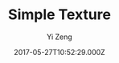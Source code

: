 ---
title: Simple Texture
github: https://github.com/yizeng/jekyll-theme-simple-texture
demo: https://yizeng.github.io/jekyll-theme-simple-texture/
author: Yi Zeng
ssg:
  - Jekyll
cms:
  - Markdown
date: 2017-05-27T10:52:29.000Z
description: A gem-based responsive simple texture styled Jekyll theme.
draft: true
publish_date: '2017-05-27T10:52:29Z'
update_date: '2021-04-04T10:51:19Z'
github_star: 184
github_fork: 223
---